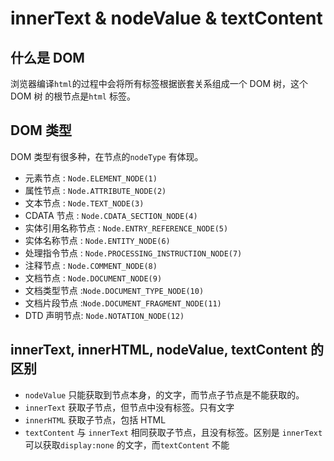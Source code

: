 # innerText & nodeValue & textContent

## 什么是 DOM

浏览器编译`html`的过程中会将所有标签根据嵌套关系组成一个 DOM 树，这个 DOM 树 的根节点是`html` 标签。

## DOM 类型

DOM 类型有很多种，在节点的`nodeType` 有体现。

- 元素节点 : `Node.ELEMENT_NODE(1)`
- 属性节点 : `Node.ATTRIBUTE_NODE(2) `
- 文本节点 : `Node.TEXT_NODE(3) `
- CDATA 节点 : `Node.CDATA_SECTION_NODE(4)`
- 实体引用名称节点 : `Node.ENTRY_REFERENCE_NODE(5)`
- 实体名称节点 : `Node.ENTITY_NODE(6) `
- 处理指令节点 : `Node.PROCESSING_INSTRUCTION_NODE(7) `
- 注释节点 : `Node.COMMENT_NODE(8) `
- 文档节点 : `Node.DOCUMENT_NODE(9) `
- 文档类型节点 :`Node.DOCUMENT_TYPE_NODE(10) `
- 文档片段节点 :`Node.DOCUMENT_FRAGMENT_NODE(11) `
- DTD 声明节点: `Node.NOTATION_NODE(12)`

## innerText, innerHTML, nodeValue, textContent 的 区别

- `nodeValue` 只能获取到节点本身，的文字，而节点子节点是不能获取的。
- `innerText` 获取子节点，但节点中没有标签。只有文字
- `innerHTML` 获取子节点，包括 HTML
- `textContent` 与 `innerText` 相同获取子节点，且没有标签。区别是 `innerText` 可以获取`display:none` 的文字，而`textContent` 不能
